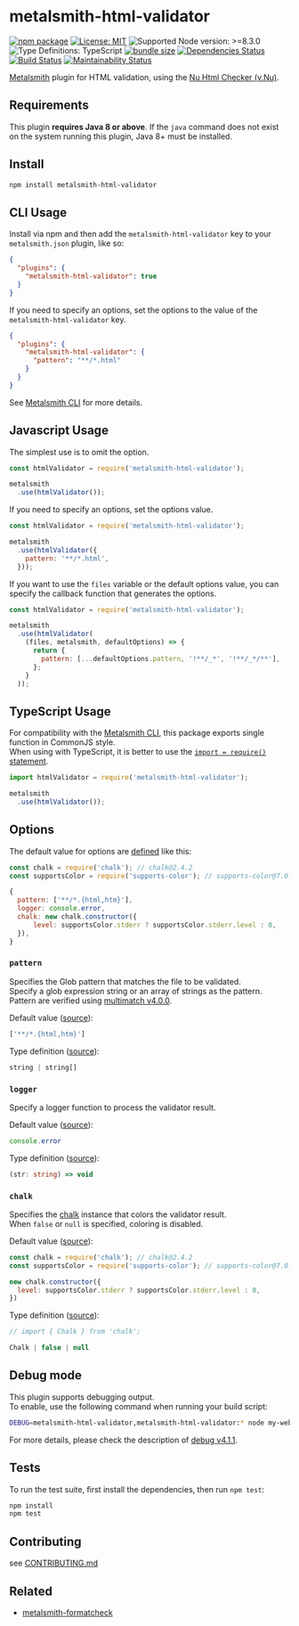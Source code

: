 # metalsmith-html-validator

[![npm package](https://img.shields.io/npm/v/metalsmith-html-validator.svg)][npm]
[![License: MIT](https://img.shields.io/static/v1?label=license&message=MIT&color=green)][github-license]
![Supported Node version: >=8.3.0](https://img.shields.io/static/v1?label=node&message=%3E%3D8.3.0&color=brightgreen)
![Type Definitions: TypeScript](https://img.shields.io/npm/types/metalsmith-html-validator.svg)
[![bundle size](https://badgen.net/bundlephobia/min/metalsmith-html-validator@1.1.0)](https://bundlephobia.com/result?p=metalsmith-html-validator@1.1.0)
[![Dependencies Status](https://david-dm.org/sounisi5011/metalsmith-html-validator/status.svg)](https://david-dm.org/sounisi5011/metalsmith-html-validator)
[![Build Status](https://travis-ci.com/sounisi5011/metalsmith-html-validator.svg?branch=master)](https://travis-ci.com/sounisi5011/metalsmith-html-validator)
[![Maintainability Status](https://api.codeclimate.com/v1/badges/3fdd1f208cb3fb05faac/maintainability)](https://codeclimate.com/github/sounisi5011/metalsmith-html-validator/maintainability)

[npm]: https://www.npmjs.com/package/metalsmith-html-validator
[github-license]: https://github.com/sounisi5011/metalsmith-html-validator/blob/v1.1.0/LICENSE

[Metalsmith] plugin for HTML validation, using the [Nu Html Checker (v.Nu)].

[Metalsmith]: https://github.com/segmentio/metalsmith
[Nu Html Checker (v.Nu)]: https://validator.github.io/validator/

## Requirements

This plugin **requires Java 8 or above**.
If the `java` command does not exist on the system running this plugin, Java 8+ must be installed.

## Install

```sh
npm install metalsmith-html-validator
```

## CLI Usage

Install via npm and then add the `metalsmith-html-validator` key to your `metalsmith.json` plugin, like so:

```json
{
  "plugins": {
    "metalsmith-html-validator": true
  }
}
```

If you need to specify an options, set the options to the value of the `metalsmith-html-validator` key.

```json
{
  "plugins": {
    "metalsmith-html-validator": {
      "pattern": "**/*.html"
    }
  }
}
```

See [Metalsmith CLI] for more details.

[Metalsmith CLI]: https://github.com/segmentio/metalsmith#cli

## Javascript Usage

The simplest use is to omit the option.

```js
const htmlValidator = require('metalsmith-html-validator');

metalsmith
  .use(htmlValidator());
```

If you need to specify an options, set the options value.

```js
const htmlValidator = require('metalsmith-html-validator');

metalsmith
  .use(htmlValidator({
    pattern: '**/*.html',
  }));
```

If you want to use the `files` variable or the default options value, you can specify the callback function that generates the options.

```js
const htmlValidator = require('metalsmith-html-validator');

metalsmith
  .use(htmlValidator(
    (files, metalsmith, defaultOptions) => {
      return {
        pattern: [...defaultOptions.pattern, '!**/_*', '!**/_*/**'],
      };
    }
  ));
```

## TypeScript Usage

For compatibility with the [Metalsmith CLI], this package exports single function in CommonJS style.  
When using with TypeScript, it is better to use the [`import = require()` statement](https://www.typescriptlang.org/docs/handbook/modules.html#export--and-import--require).

```js
import htmlValidator = require('metalsmith-html-validator');

metalsmith
  .use(htmlValidator());
```

## Options

The default value for options are [defined](https://github.com/sounisi5011/metalsmith-html-validator/blob/v1.1.0/src/options.ts#L20-L26) like this:

```js
const chalk = require('chalk'); // chalk@2.4.2
const supportsColor = require('supports-color'); // supports-color@7.0.0

{
  pattern: ['**/*.{html,htm}'],
  logger: console.error,
  chalk: new chalk.constructor({
      level: supportsColor.stderr ? supportsColor.stderr.level : 0,
  }),
}
```

### `pattern`

Specifies the Glob pattern that matches the file to be validated.  
Specify a glob expression string or an array of strings as the pattern.  
Pattern are verified using [multimatch v4.0.0][npm-multimatch-used].

[npm-multimatch-used]: https://www.npmjs.com/package/multimatch/v/4.0.0

Default value ([source](https://github.com/sounisi5011/metalsmith-html-validator/blob/v1.1.0/src/options.ts#L21)):

```js
['**/*.{html,htm}']
```

Type definition ([source](https://github.com/sounisi5011/metalsmith-html-validator/blob/v1.1.0/src/options.ts#L7)):

```ts
string | string[]
```

### `logger`

Specify a logger function to process the validator result.

Default value ([source](https://github.com/sounisi5011/metalsmith-html-validator/blob/v1.1.0/src/options.ts#L22)):

```js
console.error
```

Type definition ([source](https://github.com/sounisi5011/metalsmith-html-validator/blob/v1.1.0/src/options.ts#L8)):

```ts
(str: string) => void
```

### `chalk`

Specifies the [chalk][npm-chalk-used] instance that colors the validator result.  
When `false` or `null` is specified, coloring is disabled.

[npm-chalk-used]: https://www.npmjs.com/package/chalk/v/2.4.2

Default value ([source](https://github.com/sounisi5011/metalsmith-html-validator/blob/v1.1.0/src/options.ts#L23-L25)):

```js
const chalk = require('chalk'); // chalk@2.4.2
const supportsColor = require('supports-color'); // supports-color@7.0.0

new chalk.constructor({
  level: supportsColor.stderr ? supportsColor.stderr.level : 0,
})
```

Type definition ([source](https://github.com/sounisi5011/metalsmith-html-validator/blob/v1.1.0/src/options.ts#L9)):

```ts
// import { Chalk } from 'chalk';

Chalk | false | null
```

## Debug mode

This plugin supports debugging output.  
To enable, use the following command when running your build script:

```sh
DEBUG=metalsmith-html-validator,metalsmith-html-validator:* node my-website-build.js
```

For more details, please check the description of [debug v4.1.1][npm-debug-used].

[npm-debug-used]: https://www.npmjs.com/package/debug/v/4.1.1

## Tests

To run the test suite, first install the dependencies, then run `npm test`:

```sh
npm install
npm test
```

## Contributing

see [CONTRIBUTING.md](https://github.com/sounisi5011/metalsmith-html-validator/blob/master/CONTRIBUTING.md)

## Related

* [metalsmith-formatcheck](https://github.com/gchallen/code.metalsmith-formatcheck)

